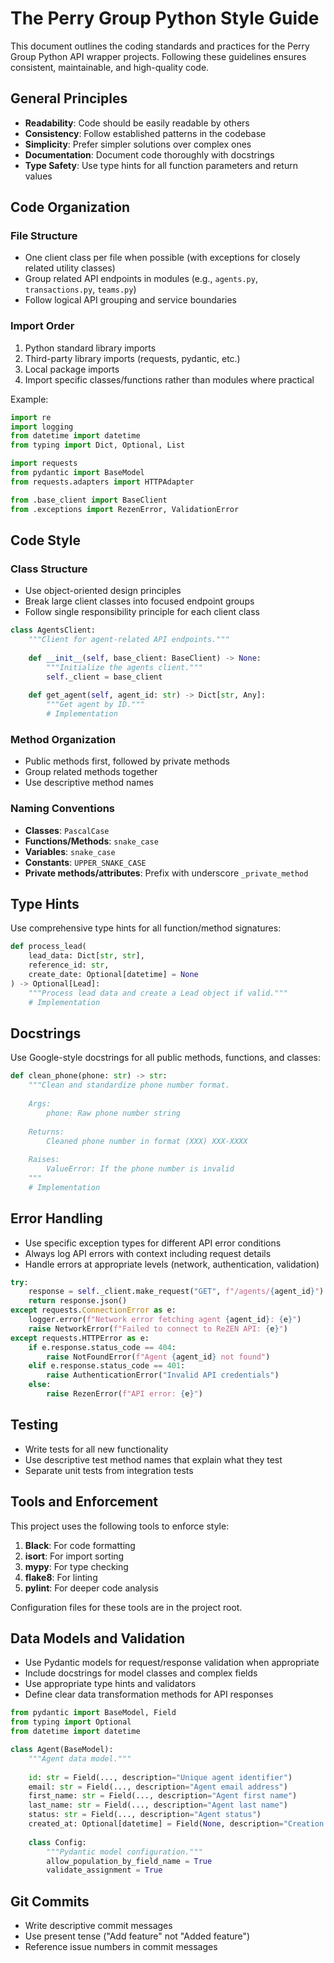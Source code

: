 # The Perry Group Python Style Guide

This document outlines the coding standards and practices for the Perry Group Python API wrapper projects. Following these guidelines ensures consistent, maintainable, and high-quality code.

## General Principles

- **Readability**: Code should be easily readable by others
- **Consistency**: Follow established patterns in the codebase
- **Simplicity**: Prefer simpler solutions over complex ones
- **Documentation**: Document code thoroughly with docstrings
- **Type Safety**: Use type hints for all function parameters and return values

## Code Organization

### File Structure

- One client class per file when possible (with exceptions for closely related utility classes)
- Group related API endpoints in modules (e.g., `agents.py`, `transactions.py`, `teams.py`)
- Follow logical API grouping and service boundaries

### Import Order

1. Python standard library imports
2. Third-party library imports (requests, pydantic, etc.)
3. Local package imports
4. Import specific classes/functions rather than modules where practical

Example:
```python
import re
import logging
from datetime import datetime
from typing import Dict, Optional, List

import requests
from pydantic import BaseModel
from requests.adapters import HTTPAdapter

from .base_client import BaseClient
from .exceptions import RezenError, ValidationError
```

## Code Style

### Class Structure

- Use object-oriented design principles
- Break large client classes into focused endpoint groups
- Follow single responsibility principle for each client class

```python
class AgentsClient:
    """Client for agent-related API endpoints."""
    
    def __init__(self, base_client: BaseClient) -> None:
        """Initialize the agents client."""
        self._client = base_client
    
    def get_agent(self, agent_id: str) -> Dict[str, Any]:
        """Get agent by ID."""
        # Implementation
```

### Method Organization

- Public methods first, followed by private methods
- Group related methods together
- Use descriptive method names

### Naming Conventions

- **Classes**: `PascalCase`
- **Functions/Methods**: `snake_case`
- **Variables**: `snake_case`
- **Constants**: `UPPER_SNAKE_CASE`
- **Private methods/attributes**: Prefix with underscore `_private_method`

## Type Hints

Use comprehensive type hints for all function/method signatures:

```python
def process_lead(
    lead_data: Dict[str, str], 
    reference_id: str,
    create_date: Optional[datetime] = None
) -> Optional[Lead]:
    """Process lead data and create a Lead object if valid."""
    # Implementation
```

## Docstrings

Use Google-style docstrings for all public methods, functions, and classes:

```python
def clean_phone(phone: str) -> str:
    """Clean and standardize phone number format.
    
    Args:
        phone: Raw phone number string
        
    Returns:
        Cleaned phone number in format (XXX) XXX-XXXX
        
    Raises:
        ValueError: If the phone number is invalid
    """
    # Implementation
```

## Error Handling

- Use specific exception types for different API error conditions
- Always log API errors with context including request details
- Handle errors at appropriate levels (network, authentication, validation)

```python
try:
    response = self._client.make_request("GET", f"/agents/{agent_id}")
    return response.json()
except requests.ConnectionError as e:
    logger.error(f"Network error fetching agent {agent_id}: {e}")
    raise NetworkError(f"Failed to connect to ReZEN API: {e}")
except requests.HTTPError as e:
    if e.response.status_code == 404:
        raise NotFoundError(f"Agent {agent_id} not found")
    elif e.response.status_code == 401:
        raise AuthenticationError("Invalid API credentials")
    else:
        raise RezenError(f"API error: {e}")
```

## Testing

- Write tests for all new functionality
- Use descriptive test method names that explain what they test
- Separate unit tests from integration tests

## Tools and Enforcement

This project uses the following tools to enforce style:

1. **Black**: For code formatting
2. **isort**: For import sorting
3. **mypy**: For type checking
4. **flake8**: For linting
5. **pylint**: For deeper code analysis

Configuration files for these tools are in the project root.

## Data Models and Validation

- Use Pydantic models for request/response validation when appropriate
- Include docstrings for model classes and complex fields
- Use appropriate type hints and validators
- Define clear data transformation methods for API responses

```python
from pydantic import BaseModel, Field
from typing import Optional
from datetime import datetime

class Agent(BaseModel):
    """Agent data model."""
    
    id: str = Field(..., description="Unique agent identifier")
    email: str = Field(..., description="Agent email address")
    first_name: str = Field(..., description="Agent first name")
    last_name: str = Field(..., description="Agent last name")
    status: str = Field(..., description="Agent status")
    created_at: Optional[datetime] = Field(None, description="Creation timestamp")
    
    class Config:
        """Pydantic model configuration."""
        allow_population_by_field_name = True
        validate_assignment = True
```

## Git Commits

- Write descriptive commit messages
- Use present tense ("Add feature" not "Added feature")
- Reference issue numbers in commit messages 